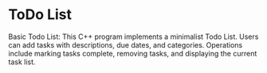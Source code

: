 # ToDo List
Basic Todo List: This C++ program implements a minimalist Todo List. Users can add tasks with descriptions, due dates, and categories. Operations include marking tasks complete, removing tasks, and displaying the current task list.
